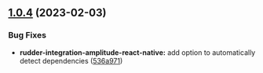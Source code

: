 ## [1.0.4](https://github.com/rudderlabs/rudder-sdk-react-native/compare/rudder-integration-amplitude-react-native@1.0.3...rudder-integration-amplitude-react-native@1.0.4) (2023-02-03)


### Bug Fixes

* **rudder-integration-amplitude-react-native:** add option to automatically detect dependencies ([536a971](https://github.com/rudderlabs/rudder-sdk-react-native/commit/536a9712b344332c78fe3e8b24903d9c1e15731a))

